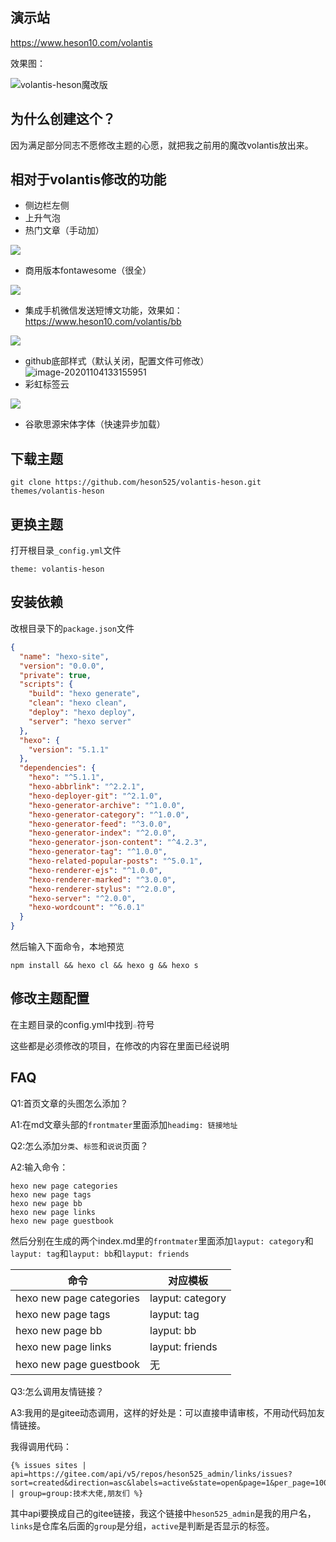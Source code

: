 ## 演示站

https://www.heson10.com/volantis

效果图：

![volantis-heson魔改版](https://7.dusays.com/2020/11/04/a3a0a83094db6.png)



## 为什么创建这个？

因为满足部分同志不愿修改主题的心愿，就把我之前用的魔改volantis放出来。

## 相对于volantis修改的功能

- 侧边栏左侧
- 上升气泡
- 热门文章（手动加）

![](https://7.dusays.com/2020/11/04/aee47db7cb65c.png)

- 商用版本fontawesome（很全）

![](https://7.dusays.com/2020/11/04/a8e55166f33dc.png)

- 集成手机微信发送短博文功能，效果如：https://www.heson10.com/volantis/bb

![](https://7.dusays.com/2020/11/04/17a3553131fa7.png)

- github底部样式（默认关闭，配置文件可修改）
 ![image-20201104133155951](C:\Users\Heson\AppData\Roaming\Typora\typora-user-images\image-20201104133155951.png)
- 彩虹标签云

![](https://7.dusays.com/2020/11/04/f5b40162c7040.png)

- 谷歌思源宋体字体（快速异步加载）

## 下载主题

```
git clone https://github.com/heson525/volantis-heson.git themes/volantis-heson
```

## 更换主题

打开根目录`_config.yml`文件

```
theme: volantis-heson
```

## 安装依赖

改根目录下的`package.json`文件

```json
{
  "name": "hexo-site",
  "version": "0.0.0",
  "private": true,
  "scripts": {
    "build": "hexo generate",
    "clean": "hexo clean",
    "deploy": "hexo deploy",
    "server": "hexo server"
  },
  "hexo": {
    "version": "5.1.1"
  },
  "dependencies": {
    "hexo": "^5.1.1",
    "hexo-abbrlink": "^2.2.1",
    "hexo-deployer-git": "^2.1.0",
    "hexo-generator-archive": "^1.0.0",
    "hexo-generator-category": "^1.0.0",
    "hexo-generator-feed": "^3.0.0",
    "hexo-generator-index": "^2.0.0",
    "hexo-generator-json-content": "^4.2.3",
    "hexo-generator-tag": "^1.0.0",
    "hexo-related-popular-posts": "^5.0.1",
    "hexo-renderer-ejs": "^1.0.0",
    "hexo-renderer-marked": "^3.0.0",
    "hexo-renderer-stylus": "^2.0.0",
    "hexo-server": "^2.0.0",
    "hexo-wordcount": "^6.0.1"
  }
}

```

然后输入下面命令，本地预览

```
npm install && hexo cl && hexo g && hexo s
```

## 修改主题配置

在主题目录的config.yml中找到`☆`符号

这些都是必须修改的项目，在修改的内容在里面已经说明

## FAQ

Q1:首页文章的头图怎么添加？

A1:在md文章头部的`frontmater`里面添加`headimg: 链接地址`

Q2:怎么添加`分类`、`标签`和`说说`页面？

A2:输入命令：

```
hexo new page categories
hexo new page tags
hexo new page bb
hexo new page links          
hexo new page guestbook
```

然后分别在生成的两个index.md里的`frontmater`里面添加`layput: category`和`layput: tag`和`layput: bb`和`layput: friends`

| 命令                     | 对应模板         |
| ------------------------ | ---------------- |
| hexo new page categories | layput: category |
| hexo new page tags       | layput: tag      |
| hexo new page bb         | layput: bb       |
| hexo new page links      | layput: friends  |
| hexo new page guestbook  | 无               |

Q3:怎么调用友情链接？

A3:我用的是gitee动态调用，这样的好处是：可以直接申请审核，不用动代码加友情链接。

我得调用代码：

```
{% issues sites | api=https://gitee.com/api/v5/repos/heson525_admin/links/issues?sort=created&direction=asc&labels=active&state=open&page=1&per_page=100 | group=group:技术大佬,朋友们 %}
```

其中api要换成自己的gitee链接，我这个链接中`heson525_admin`是我的用户名，`links`是仓库名后面的`group`是分组，`active`是判断是否显示的标签。

